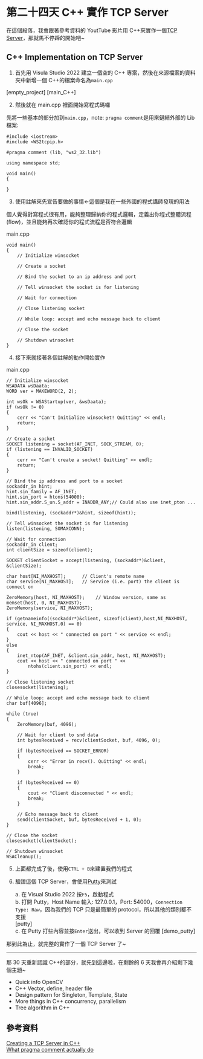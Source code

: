 # 第二十四天 C++ 實作 TCP Server

在這個段落，我會跟著參考資料的 YoutTube 影片用 C++來實作一個[TCP Server](https://zh.wikipedia.org/zh-tw/%E4%BC%A0%E8%BE%93%E6%8E%A7%E5%88%B6%E5%8D%8F%E8%AE%AE)，那就馬不停蹄的開始吧~

## C++ Implementation on TCP Server

1. 首先用 Visula Studio 2022 建立一個空的 C++ 專案，然後在來源檔案的資料夾中新增一個 C++的檔案命名為`main.cpp`

[empty_project]
[main_C++]

2. 然後就在 main.cpp 裡面開始寫程式碼囉

先將一些基本的部分加到`main.cpp`，note: `pragma comment`是用來鏈結外部的 Lib 檔案:

```
#include <iostream>
#include <WS2tcpip.h>

#pragma comment (lib, "ws2_32.lib")

using namespace std;

void main()
{

}
```

3. 使用註解來先宣告要做的事情<-這個是我在一些外國的程式講師發現的用法

個人覺得對寫程式很有用，能夠整理歸納你的程式邏輯，定義出你程式整體流程(flow)，並且能夠再次確認你的程式流程是否符合邏輯

main.cpp

```
void main()
{
	// Initialize winsocket

	// Create a socket

	// Bind the socket to an ip address and port

	// Tell winsocket the socket is for listening

	// Wait for connection

	// Close listening socket

	// While loop: accept amd echo message back to client

	// Close the socket

	// Shutdown winsocket
}
```

4. 接下來就接著各個註解的動作開始實作

main.cpp

```
// Initialize winsocket
WSADATA wsDaata;
WORD ver = MAKEWORD(2, 2);

int wsOk = WSAStartup(ver, &wsDaata);
if (wsOk != 0)
{
    cerr << "Can't Initialize winsocket! Quitting" << endl;
    return;
}

// Create a socket
SOCKET listening = socket(AF_INET, SOCK_STREAM, 0);
if (listening == INVALID_SOCKET)
{
    cerr << "Can't create a socket! Quitting" << endl;
    return;
}

// Bind the ip address and port to a socket
sockaddr_in hint;
hint.sin_family = AF_INET;
hint.sin_port = htons(54000);
hint.sin_addr.S_un.S_addr = INADDR_ANY;// Could also use inet_pton ...

bind(listening, (sockaddr*)&hint, sizeof(hint));

// Tell winsocket the socket is for listening
listen(listening, SOMAXCONN);

// Wait for connection
sockaddr_in client;
int clientSize = sizeof(client);

SOCKET clientSocket = accept(listening, (sockaddr*)&client, &clientSize);

char host[NI_MAXHOST];      // Client's remote name
char service[NI_MAXHOST];   // Service (i.e. port) the client is connect on

ZeroMemory(host, NI_MAXHOST);    // Window version, same as memset(host, 0, NI_MAXHOST);
ZeroMemory(service, NI_MAXHOST);

if (getnameinfo((sockaddr*)&client, sizeof(client),host,NI_MAXHOST, service, NI_MAXHOST,0) == 0)
{
    cout << host << " connected on port " << service << endl;
}
else
{
    inet_ntop(AF_INET, &client.sin_addr, host, NI_MAXHOST);
    cout << host << " connected on port " <<
        ntohs(client.sin_port) << endl;
}

// Close listening socket
closesocket(listening);

// While loop: accept amd echo message back to client
char buf[4096];

while (true)
{
    ZeroMemory(buf, 4096);

    // Wait for client to snd data
    int bytesReceived = recv(clientSocket, buf, 4096, 0);

    if (bytesReceived == SOCKET_ERROR)
    {
        cerr << "Error in recv(). Quitting" << endl;
        break;
    }

    if (bytesReceived == 0)
    {
        cout << "Client disconnected " << endl;
        break;
    }

    // Echo message back to client
    send(clientSocket, buf, bytesReceived + 1, 0);
}

// Close the socket
closesocket(clientSocket);

// Shutdown winsocket
WSACleanup();
```

5. 上面都完成了後，使用`CTRL + B`來建置我們的程式

6. 驗證這個 TCP Server，會使用[Putty](https://www.chiark.greenend.org.uk/~sgtatham/putty/latest.html)來測試

   a. 在 Visual Studio 2022 按`F5`，啟動程式  
   b. 打開 Putty，Host Name 輸入: 127.0.0.1，Port: 54000，`Connection Type: Raw`，因為我們的 TCP 只是最簡單的 protocol，所以其他的類別都不支援  
   [putty]  
   c. 在 Putty 打些內容並按`Enter`送出，可以收到 Server 的回覆
   [demo_putty]

那到此為止，就完整的實作了一個 TCP Server 了~

---

那 30 天重新認識 C++的部分，就先到這邊啦，在剩餘的 6 天我會再介紹剩下幾個主題~

- Quick info OpenCV
- C++ Vector, define, header file
- Design pattern for Singleton, Template, State
- More things in C++ concurrency, parallelism
- Tree algorithm in C++

## 參考資料

[Creating a TCP Server in C++](https://www.youtube.com/watch?v=WDn-htpBlnU&t=937s)  
[What pragma comment actually do](https://stackoverflow.com/questions/12199595/c-what-does-pragma-commentlib-xxx-actually-do-with-xxx)
